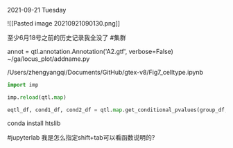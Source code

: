 2021-09-21 Tuesday

![[Pasted image 20210921090130.png]]


至少6月18号之前的历史记录我全没了 #集群



annot = qtl.annotation.Annotation('A2.gtf', verbose=False)
~/ga/locus_plot/addname.py



/Users/zhengyangqi/Documents/GitHub/gtex-v8/Fig7_celltype.ipynb

```python
import imp

imp.reload(qtl.map)

eqtl_df, cond1_df, cond2_df = qtl.map.get_conditional_pvalues(group_df, genotype_df, phenotype_df, covariates_df, phenotype_id=gene.id, window=1000000)
```


conda install  htslib

#jupyterlab 我是怎么指定shift+tab可以看函数说明的?